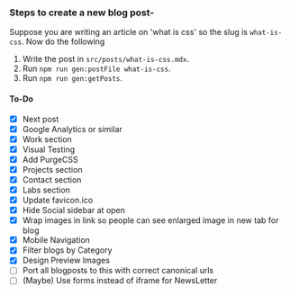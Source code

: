 ### Steps to create a new blog post-
Suppose you are writing an article on 'what is css' so the slug is `what-is-css`. Now do the following

1. Write the post in `src/posts/what-is-css.mdx`.
1. Run `npm run gen:postFile what-is-css`.
1. Run `npm run gen:getPosts`.

#### To-Do

* [x] Next post
* [x] Google Analytics or similar
* [x] Work section
* [x] Visual Testing
* [x] Add PurgeCSS
* [x] Projects section
* [x] Contact section
* [x] Labs section
* [x] Update favicon.ico
* [x] Hide Social sidebar at open
* [x] Wrap images in link so people can see enlarged image in new tab for blog
* [x] Mobile Navigation
* [x] Filter blogs by Category
* [x] Design Preview Images
* [ ] Port all blogposts to this with correct canonical urls
* [ ] (Maybe) Use forms instead of iframe for NewsLetter
